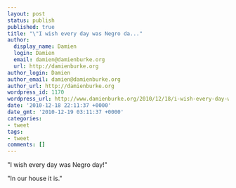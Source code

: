 ```yaml
---
layout: post
status: publish
published: true
title: "\"I wish every day was Negro da..."
author:
  display_name: Damien
  login: Damien
  email: damien@damienburke.org
  url: http://damienburke.org
author_login: Damien
author_email: damien@damienburke.org
author_url: http://damienburke.org
wordpress_id: 1170
wordpress_url: http://www.damienburke.org/2010/12/18/i-wish-every-day-was-negro-da/
date: '2010-12-18 22:11:37 +0000'
date_gmt: '2010-12-19 03:11:37 +0000'
categories:
- tweet
tags:
- tweet
comments: []
---
```

<p>"I wish every day was Negro day!" </p>
<p>"In our house it is."</p>
